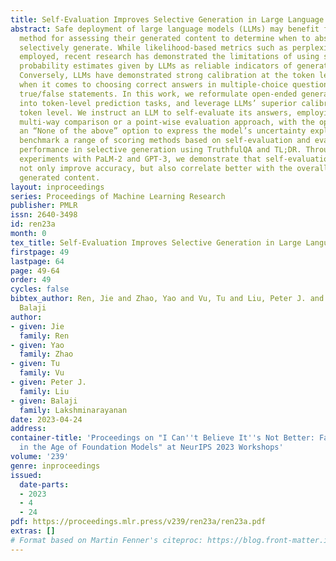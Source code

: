 ```yaml
---
title: Self-Evaluation Improves Selective Generation in Large Language Models
abstract: Safe deployment of large language models (LLMs) may benefit from a reliable
  method for assessing their generated content to determine when to abstain or to
  selectively generate. While likelihood-based metrics such as perplexity are widely
  employed, recent research has demonstrated the limitations of using sequence-level
  probability estimates given by LLMs as reliable indicators of generation quality.
  Conversely, LLMs have demonstrated strong calibration at the token level, particularly
  when it comes to choosing correct answers in multiple-choice questions or evaluating
  true/false statements. In this work, we reformulate open-ended generation tasks
  into token-level prediction tasks, and leverage LLMs’ superior calibration at the
  token level. We instruct an LLM to self-evaluate its answers, employing either a
  multi-way comparison or a point-wise evaluation approach, with the option to include
  an “None of the above” option to express the model’s uncertainty explicitly. We
  benchmark a range of scoring methods based on self-evaluation and evaluate their
  performance in selective generation using TruthfulQA and TL;DR. Through extensive
  experiments with PaLM-2 and GPT-3, we demonstrate that self-evaluation based scores
  not only improve accuracy, but also correlate better with the overall quality of
  generated content.
layout: inproceedings
series: Proceedings of Machine Learning Research
publisher: PMLR
issn: 2640-3498
id: ren23a
month: 0
tex_title: Self-Evaluation Improves Selective Generation in Large Language Models
firstpage: 49
lastpage: 64
page: 49-64
order: 49
cycles: false
bibtex_author: Ren, Jie and Zhao, Yao and Vu, Tu and Liu, Peter J. and Lakshminarayanan,
  Balaji
author:
- given: Jie
  family: Ren
- given: Yao
  family: Zhao
- given: Tu
  family: Vu
- given: Peter J.
  family: Liu
- given: Balaji
  family: Lakshminarayanan
date: 2023-04-24
address:
container-title: 'Proceedings on "I Can''t Believe It''s Not Better: Failure  Modes
  in the Age of Foundation Models" at NeurIPS 2023 Workshops'
volume: '239'
genre: inproceedings
issued:
  date-parts:
  - 2023
  - 4
  - 24
pdf: https://proceedings.mlr.press/v239/ren23a/ren23a.pdf
extras: []
# Format based on Martin Fenner's citeproc: https://blog.front-matter.io/posts/citeproc-yaml-for-bibliographies/
---
```

